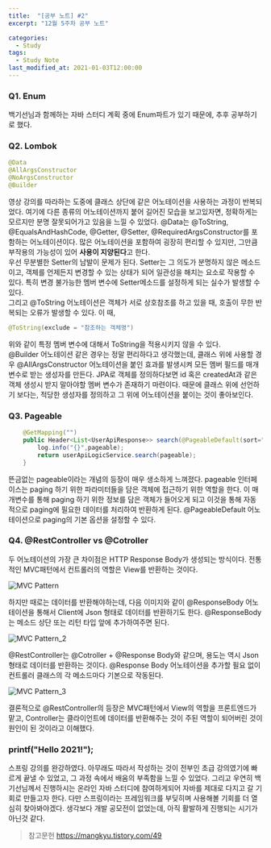 ```yaml
---
title:  "[공부 노트] #2"
excerpt: "12월 5주차 공부 노트"

categories:
  - Study
tags:
  - Study Note
last_modified_at: 2021-01-03T12:00:00
---
```

### Q1. Enum
백기선님과 함께하는 자바 스터디 계획 중에 Enum파트가 있기 때문에, 추후 공부하기로 했다.


### Q2. Lombok
```java
@Data
@AllArgsConstructor
@NoArgsConstructor
@Builder
```
영상 강의를 따라하는 도중에 클래스 상단에 같은 어노테이션을 사용하는 과정이 반복되었다. 여기에 다른 종류의 어노테이션까지 붙어 길어진 모습을 보고있자면, 정확하게는 모르지만 분명 잘못되어가고 있음을 느낄 수 있었다. @Data는 @ToString, @EqualsAndHashCode, @Getter, @Setter, @RequiredArgsConstructor를 포함하는 어노테이션이다. 많은 어노테이션을 포함하여 굉장히 편리할 수 있지만, 그만큼 부작용의 가능성이 있어 **사용이 지양된다**고 한다.  
우선 무분별한 Setter의 남발이 문제가 된다. Setter는 그 의도가 분명하지 않은 메소드이고, 객체를 언제든지 변경할 수 있는 상태가 되어 일관성을 해치는 요소로 작용할 수 있다. 특히 변경 불가능한 멤버 변수에 Setter메소드를 설정하게 되는 실수가 발생할 수 있다.  
그리고 @ToString 어노테이션은 객체가 서로 상호참조를 하고 있을 때, 호출이 무한 반복되는 오류가 발생할 수 있다. 이 때,
```java
@ToString(exclude = "참조하는 객체명")
```
위와 같이 특정 멤버 변수에 대해서 ToString을 적용시키지 않을 수 있다.  
@Builder 어노테이션 같은 경우는 정말 편리하다고 생각했는데, 클래스 위에 사용할 경우 @AllArgsConstructor 어노테이션을 붙인 효과를 발생시켜 모든 멤버 필드를 매개 변수로 받는 생성자를 만든다. JPA로 객체를 정의하다보면 id 혹은 createdAt과 같은 객체 생성시 받지 말아야할 멤버 변수가 존재하기 마련이다. 때문에 클래스 위에 선언하기 보다는, 적당한 생성자를 정의하고 그 위에 어노테이션을 붙이는 것이 좋아보인다.


### Q3. Pageable 
```java
    @GetMapping("")
    public Header<List<UserApiResponse>> search(@PageableDefault(sort="id", direction = Sort.Direction.ASC, size = 15) Pageable pageable){
        log.info("{}",pageable);
        return userApiLogicService.search(pageable);
    }
```
뜬금없는 pageable이라는 개념의 등장이 매우 생소하게 느껴졌다. pageable 인터페이스는 paging 하기 위한 파라미터들을 담은 객체에 접근하기 위한 역할을 한다. 이 매개변수를 통해 paging 하기 위한 정보를 담은 객체가 들어오게 되고 이것을 통해 자동적으로 paging에 필요한 데이터를 처리하여 반환하게 된다. @PageableDefault 어노테이션으로 paging의 기본 옵션을 설정할 수 있다.


### Q4. @RestController vs @Cotroller
두 어노테이션의 가장 큰 차이점은 HTTP Response Body가 생성되는 방식이다. 전통적인 MVC패턴에서 컨트롤러의 역할은 View를 반환하는 것이다.

![MVC Pattern](https://img1.daumcdn.net/thumb/R1280x0/?scode=mtistory2&fname=https%3A%2F%2Fblog.kakaocdn.net%2Fdn%2F2BnED%2Fbtqybg36Dak%2F3HgL3gUKHBSOmyeM4hIn00%2Fimg.png)

하지만 때로는 데이터를 반환해야하는데, 다음 이미지와 같이 @ResponseBody 어노테이션을 통해서 Client에 Json 형태로 데이터를 반환하기도 한다. @ResponseBody는 메소드 상단 또는 리턴 타입 앞에 추가하여주면 된다.

![MVC Pattern_2](https://img1.daumcdn.net/thumb/R1280x0/?scode=mtistory2&fname=https%3A%2F%2Fblog.kakaocdn.net%2Fdn%2FbEJ1YG%2Fbtqx8Tvu8qa%2FlkDg8cu2G4xMi8Pg22C1f0%2Fimg.png)

@RestController는 @Cotroller + @Response Body와 같으며, 용도는 역시 Json 형태로 데이터를 반환하는 것이다. @Response Body 어노테이션을 추가할 필요 없이 컨트롤러 클래스의 각 메소드마다 기본으로 작동된다.

![MVC Pattern_3](https://img1.daumcdn.net/thumb/R1280x0/?scode=mtistory2&fname=https%3A%2F%2Fblog.kakaocdn.net%2Fdn%2F7bceC%2Fbtqx8K6BbxE%2FLVs4KK74mUj9CZ70uHTsjK%2Fimg.png)

결론적으로 @RestController의 등장은 MVC패턴에서 View의 역할을 프론트엔드가 맡고, Controller는 클라이언트에 데이터를 반환해주는 것이 주된 역할이 되어버린 것이 원인이 된 것이라고 이해했다.


### printf("Hello 2021!");
스프링 강의를 완강하였다. 아무래도 따라서 작성하는 것이 전부인 초급 강의였기에 빠르게 끝낼 수 있었고, 그 과정 속에서 배움의 부족함을 느낄 수 있었다. 그리고 우연히 백기선님께서 진행하시는 온라인 자바 스터디에 참여하게되어 자바를 제대로 다지고 갈 기회로 만들고자 한다. 다만 스프링이라는 프레임워크를 부딪히며 사용해볼 기회를 더 열심히 찾아봐야겠다. 생각보다 개발 공모전이 없었는데, 아직 활발하게 진행되는 시기가 아닌것 같다.

> 참고문헌
https://mangkyu.tistory.com/49